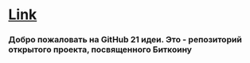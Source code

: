 # [Link](new.21ideas.org)
### Добро пожаловать на GitHub 21 идеи. Это - репозиторий открытого проекта, посвященного Биткоину


